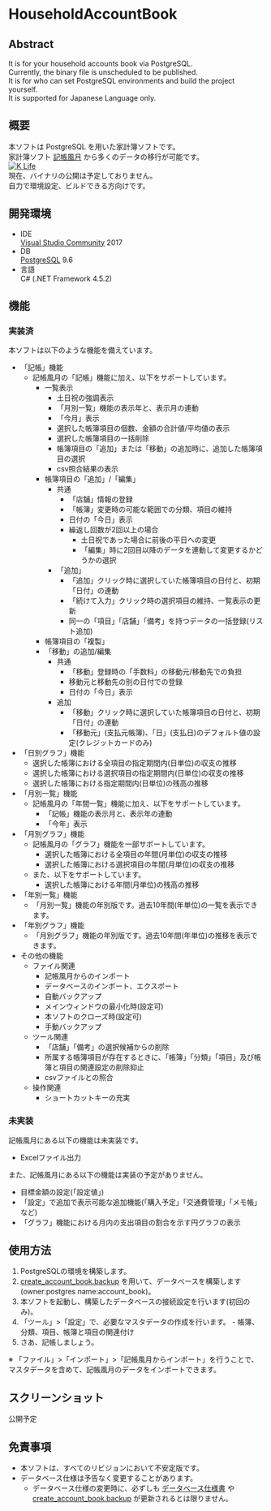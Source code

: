 # __HouseholdAccountBook__

## __Abstract__
It is for your household accounts book via PostgreSQL.  
Currently, the binary file is unscheduled to be published.  
It is for who can set PostgreSQL environments and build the project yourself.  
It is supported for Japanese Language only.  

## __概要__
本ソフトは PostgreSQL を用いた家計簿ソフトです。  
家計簿ソフト [記帳風月](http://hp.vector.co.jp/authors/VA024866/s_kicho.html) から多くのデータの移行が可能です。  
[![K Life](http://hp.vector.co.jp/authors/VA024866/img/bunner.gif)](http://hp.vector.co.jp/authors/VA024866/)  
現在、バイナリの公開は予定しておりません。  
自力で環境設定、ビルドできる方向けです。

## __開発環境__
* IDE  
  [Visual Studio Community](https://www.microsoft.com/ja-jp/dev/products/community.aspx) 2017  
* DB  
  [PostgreSQL](https://www.postgresql.org/) 9.6   
* 言語  
  C# (.NET Framework 4.5.2)

## __機能__
### 実装済
本ソフトは以下のような機能を備えています。
* 「記帳」機能
	* 記帳風月の「記帳」機能に加え、以下をサポートしています。
		* 一覧表示
			* 土日祝の強調表示
			* 「月別一覧」機能の表示年と、表示月の連動
			* 「今月」表示
			* 選択した帳簿項目の個数、金額の合計値/平均値の表示
			* 選択した帳簿項目の一括削除
			* 帳簿項目の「追加」または「移動」の追加時に、追加した帳簿項目の選択
			* csv照合結果の表示
		* 帳簿項目の「追加」/「編集」
			* 共通
				- 「店舗」情報の登録
				- 「帳簿」変更時の可能な範囲での分類、項目の維持
				- 日付の「今日」表示
				- 繰返し回数が2回以上の場合
					- 土日祝であった場合に前後の平日への変更
					- 「編集」時に2回目以降のデータを連動して変更するかどうかの選択
			- 「追加」
				- 「追加」クリック時に選択していた帳簿項目の日付と、初期「日付」の連動
				- 「続けて入力」クリック時の選択項目の維持、一覧表示の更新
				- 同一の「項目」「店舗」「備考」を持つデータの一括登録(リスト追加)
		* 帳簿項目の「複製」
		* 「移動」の追加/編集
			- 共通
				- 「移動」登録時の「手数料」の移動元/移動先での負担
				- 移動元と移動先の別の日付での登録
				- 日付の「今日」表示
			* 追加
				- 「移動」クリック時に選択していた帳簿項目の日付と、初期「日付」の連動
				- 「移動元」(支払元帳簿)、「日」(支払日)のデフォルト値の設定(クレジットカードのみ)
* 「日別グラフ」機能
	* 選択した帳簿における全項目の指定期間内(日単位)の収支の推移
	* 選択した帳簿における選択項目の指定期間内(日単位)の収支の推移
	* 選択した帳簿における指定期間内(日単位)の残高の推移
* 「月別一覧」機能
	* 記帳風月の「年間一覧」機能に加え、以下をサポートしています。
		* 「記帳」機能の表示月と、表示年の連動
		* 「今年」表示
* 「月別グラフ」機能
	* 記帳風月の「グラフ」機能を一部サポートしています。
		* 選択した帳簿における全項目の年間(月単位)の収支の推移
		* 選択した帳簿における選択項目の年間(月単位)の収支の推移
	* また、以下をサポートしています。
		* 選択した帳簿における年間(月単位)の残高の推移
* 「年別一覧」機能
	* 「月別一覧」機能の年別版です。過去10年間(年単位)の一覧を表示できます。
* 「年別グラフ」機能
	* 「月別グラフ」機能の年別版です。過去10年間(年単位)の推移を表示できます。
* その他の機能
	* ファイル関連
		* 記帳風月からのインポート
		* データベースのインポート、エクスポート
		* 自動バックアップ
  		* メインウィンドウの最小化時(設定可)
  		* 本ソフトのクローズ時(設定可)
		* 手動バックアップ
	* ツール関連
		* 「店舗」「備考」の選択候補からの削除
		* 所属する帳簿項目が存在するときに、「帳簿」「分類」「項目」及び帳簿と項目の関連設定の削除抑止
		* csvファイルとの照合
	* 操作関連
		* ショートカットキーの充実

### 未実装
記帳風月にある以下の機能は未実装です。
* Excelファイル出力

また、記帳風月にある以下の機能は実装の予定がありません。
* 目標金額の設定(「設定値」)
* 「設定」で追加で表示可能な追加機能(「購入予定」「交通費管理」「メモ帳」など)
* 「グラフ」機能における月内の支出項目の割合を示す円グラフの表示

## __使用方法__
1. PostgreSQLの環境を構築します。
1. [create_account_book.backup](https://github.com/vtr00/HouseholdAccountBook/blob/master/db/create_account_book.backup) を用いて、データベースを構築します(owner:postgres name:account_book)。
1. 本ソフトを起動し、構築したデータベースの接続設定を行います(初回のみ)。
1. 「ツール」>「設定」で、必要なマスタデータの作成を行います。 - 帳簿、分類、項目、帳簿と項目の関連付け
1. さあ、記帳しましょう。

※ 「ファイル」>「インポート」>「記帳風月からインポート」を行うことで、マスタデータを含めて、記帳風月のデータをインポートできます。

## __スクリーンショット__
公開予定

## __免責事項__
* 本ソフトは、すべてのリビジョンにおいて不安定版です。
* データベース仕様は予告なく変更することがあります。
	* データベース仕様の変更時に、必ずしも [データベース仕様書](https://github.com/vtr00/HouseholdAccountBook/blob/master/db/DbSpecifications.xlsx) や [create_account_book.backup](https://github.com/vtr00/HouseholdAccountBook/blob/master/db/create_account_book.backup) が更新されるとは限りません。

